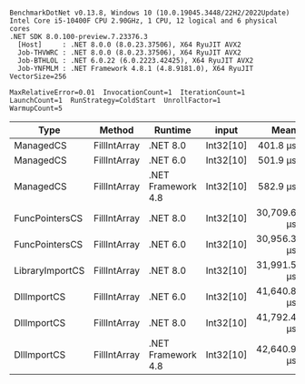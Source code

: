 ```

BenchmarkDotNet v0.13.8, Windows 10 (10.0.19045.3448/22H2/2022Update)
Intel Core i5-10400F CPU 2.90GHz, 1 CPU, 12 logical and 6 physical cores
.NET SDK 8.0.100-preview.7.23376.3
  [Host]     : .NET 8.0.0 (8.0.23.37506), X64 RyuJIT AVX2
  Job-THVWRC : .NET 8.0.0 (8.0.23.37506), X64 RyuJIT AVX2
  Job-BTHLOL : .NET 6.0.22 (6.0.2223.42425), X64 RyuJIT AVX2
  Job-YNFMLM : .NET Framework 4.8.1 (4.8.9181.0), X64 RyuJIT VectorSize=256

MaxRelativeError=0.01  InvocationCount=1  IterationCount=1  
LaunchCount=1  RunStrategy=ColdStart  UnrollFactor=1  
WarmupCount=5  

```
| Type            | Method       | Runtime            | input     | Mean        | Error | Median      | Min         | Max         | Allocated |
|---------------- |------------- |------------------- |---------- |------------:|------:|------------:|------------:|------------:|----------:|
| ManagedCS       | FillIntArray | .NET 8.0           | Int32[10] |    401.8 μs |    NA |    401.8 μs |    401.8 μs |    401.8 μs |     400 B |
| ManagedCS       | FillIntArray | .NET 6.0           | Int32[10] |    501.9 μs |    NA |    501.9 μs |    501.9 μs |    501.9 μs |     640 B |
| ManagedCS       | FillIntArray | .NET Framework 4.8 | Int32[10] |    582.9 μs |    NA |    582.9 μs |    582.9 μs |    582.9 μs |         - |
| FuncPointersCS  | FillIntArray | .NET 8.0           | Int32[10] | 30,709.6 μs |    NA | 30,709.6 μs | 30,709.6 μs | 30,709.6 μs |     400 B |
| FuncPointersCS  | FillIntArray | .NET 6.0           | Int32[10] | 30,956.3 μs |    NA | 30,956.3 μs | 30,956.3 μs | 30,956.3 μs |     640 B |
| LibraryImportCS | FillIntArray | .NET 8.0           | Int32[10] | 31,991.5 μs |    NA | 31,991.5 μs | 31,991.5 μs | 31,991.5 μs |     400 B |
| DllImportCS     | FillIntArray | .NET 6.0           | Int32[10] | 41,640.8 μs |    NA | 41,640.8 μs | 41,640.8 μs | 41,640.8 μs |     640 B |
| DllImportCS     | FillIntArray | .NET 8.0           | Int32[10] | 41,792.4 μs |    NA | 41,792.4 μs | 41,792.4 μs | 41,792.4 μs |     400 B |
| DllImportCS     | FillIntArray | .NET Framework 4.8 | Int32[10] | 42,640.9 μs |    NA | 42,640.9 μs | 42,640.9 μs | 42,640.9 μs |         - |
